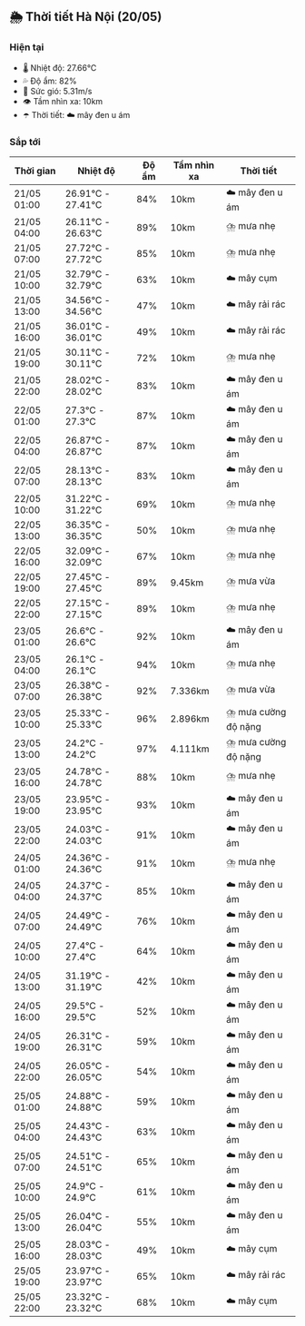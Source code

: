## 🌦️ Thời tiết Hà Nội (20/05)

### Hiện tại

- 🌡️ Nhiệt độ: 27.66℃
- 💦 Độ ẩm: 82%
- 💨 Sức gió: 5.31m/s
- 👁️ Tầm nhìn xa: 10km
- ☂️ Thời tiết: ☁️ mây đen u ám

### Sắp tới

| Thời gian | Nhiệt độ | Độ ẩm | Tầm nhìn xa | Thời tiết |
| --- | --- | --- | --- | --- |
| 21/05 01:00 | 26.91℃ - 27.41℃ | 84% | 10km | ☁️ mây đen u ám |
| 21/05 04:00 | 26.11℃ - 26.63℃ | 89% | 10km | ⛈️ mưa nhẹ |
| 21/05 07:00 | 27.72℃ - 27.72℃ | 85% | 10km | ⛈️ mưa nhẹ |
| 21/05 10:00 | 32.79℃ - 32.79℃ | 63% | 10km | ☁️ mây cụm |
| 21/05 13:00 | 34.56℃ - 34.56℃ | 47% | 10km | ☁️ mây rải rác |
| 21/05 16:00 | 36.01℃ - 36.01℃ | 49% | 10km | ☁️ mây rải rác |
| 21/05 19:00 | 30.11℃ - 30.11℃ | 72% | 10km | ⛈️ mưa nhẹ |
| 21/05 22:00 | 28.02℃ - 28.02℃ | 83% | 10km | ☁️ mây đen u ám |
| 22/05 01:00 | 27.3℃ - 27.3℃ | 87% | 10km | ☁️ mây đen u ám |
| 22/05 04:00 | 26.87℃ - 26.87℃ | 87% | 10km | ☁️ mây đen u ám |
| 22/05 07:00 | 28.13℃ - 28.13℃ | 83% | 10km | ☁️ mây đen u ám |
| 22/05 10:00 | 31.22℃ - 31.22℃ | 69% | 10km | ⛈️ mưa nhẹ |
| 22/05 13:00 | 36.35℃ - 36.35℃ | 50% | 10km | ⛈️ mưa nhẹ |
| 22/05 16:00 | 32.09℃ - 32.09℃ | 67% | 10km | ⛈️ mưa nhẹ |
| 22/05 19:00 | 27.45℃ - 27.45℃ | 89% | 9.45km | ⛈️ mưa vừa |
| 22/05 22:00 | 27.15℃ - 27.15℃ | 89% | 10km | ⛈️ mưa nhẹ |
| 23/05 01:00 | 26.6℃ - 26.6℃ | 92% | 10km | ☁️ mây đen u ám |
| 23/05 04:00 | 26.1℃ - 26.1℃ | 94% | 10km | ⛈️ mưa nhẹ |
| 23/05 07:00 | 26.38℃ - 26.38℃ | 92% | 7.336km | ⛈️ mưa vừa |
| 23/05 10:00 | 25.33℃ - 25.33℃ | 96% | 2.896km | ⛈️ mưa cường độ nặng |
| 23/05 13:00 | 24.2℃ - 24.2℃ | 97% | 4.111km | ⛈️ mưa cường độ nặng |
| 23/05 16:00 | 24.78℃ - 24.78℃ | 88% | 10km | ⛈️ mưa nhẹ |
| 23/05 19:00 | 23.95℃ - 23.95℃ | 93% | 10km | ☁️ mây đen u ám |
| 23/05 22:00 | 24.03℃ - 24.03℃ | 91% | 10km | ☁️ mây đen u ám |
| 24/05 01:00 | 24.36℃ - 24.36℃ | 91% | 10km | ⛈️ mưa nhẹ |
| 24/05 04:00 | 24.37℃ - 24.37℃ | 85% | 10km | ☁️ mây đen u ám |
| 24/05 07:00 | 24.49℃ - 24.49℃ | 76% | 10km | ☁️ mây đen u ám |
| 24/05 10:00 | 27.4℃ - 27.4℃ | 64% | 10km | ☁️ mây đen u ám |
| 24/05 13:00 | 31.19℃ - 31.19℃ | 42% | 10km | ☁️ mây đen u ám |
| 24/05 16:00 | 29.5℃ - 29.5℃ | 52% | 10km | ☁️ mây đen u ám |
| 24/05 19:00 | 26.31℃ - 26.31℃ | 59% | 10km | ☁️ mây đen u ám |
| 24/05 22:00 | 26.05℃ - 26.05℃ | 54% | 10km | ☁️ mây đen u ám |
| 25/05 01:00 | 24.88℃ - 24.88℃ | 59% | 10km | ☁️ mây đen u ám |
| 25/05 04:00 | 24.43℃ - 24.43℃ | 63% | 10km | ☁️ mây đen u ám |
| 25/05 07:00 | 24.51℃ - 24.51℃ | 65% | 10km | ☁️ mây đen u ám |
| 25/05 10:00 | 24.9℃ - 24.9℃ | 61% | 10km | ☁️ mây đen u ám |
| 25/05 13:00 | 26.04℃ - 26.04℃ | 55% | 10km | ☁️ mây đen u ám |
| 25/05 16:00 | 28.03℃ - 28.03℃ | 49% | 10km | ☁️ mây cụm |
| 25/05 19:00 | 23.97℃ - 23.97℃ | 65% | 10km | ☁️ mây rải rác |
| 25/05 22:00 | 23.32℃ - 23.32℃ | 68% | 10km | ☁️ mây cụm |
